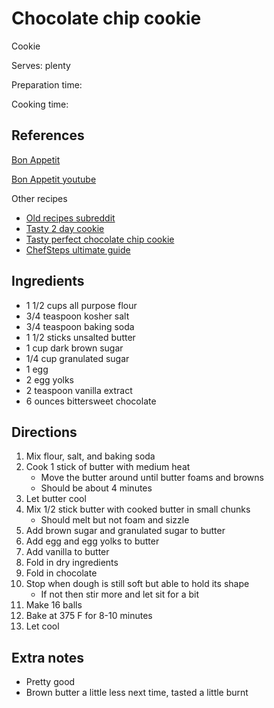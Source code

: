 # Chocolate chip cookie

Cookie

Serves: plenty

Preparation time:

Cooking time:

## References

[Bon Appetit](https://www.bonappetit.com/recipe/bas-best-chocolate-chip-cookies)

[Bon Appetit youtube](https://www.youtube.com/watch?v=17lp_x27_RI)

Other recipes

- [Old recipes subreddit](https://old.reddit.com/r/Old_Recipes/comments/cgsh8v/tested_usewamyruths_grandmas_chocolate_chip/)
- [Tasty 2 day cookie](https://www.youtube.com/watch?v=h4CyhQqAPpk)
- [Tasty perfect chocolate chip cookie](https://www.youtube.com/watch?v=rEdl2Uetpvo)
- [ChefSteps ultimate guide](https://www.chefsteps.com/activities/the-ultimate-guide-to-chocolate-chip-cookies-let-s-begin-here)

## Ingredients

- 1 1/2 cups all purpose flour
- 3/4 teaspoon kosher salt
- 3/4 teaspoon baking soda
- 1 1/2 sticks unsalted butter
- 1 cup dark brown sugar
- 1/4 cup granulated sugar
- 1 egg
- 2 egg yolks
- 2 teaspoon vanilla extract
- 6 ounces bittersweet chocolate

## Directions

1. Mix flour, salt, and baking soda
2. Cook 1 stick of butter with medium heat
   - Move the butter around until butter foams and browns
   - Should be about 4 minutes
3. Let butter cool
4. Mix 1/2 stick butter with cooked butter in small chunks
   - Should melt but not foam and sizzle
5. Add brown sugar and granulated sugar to butter
6. Add egg and egg yolks to butter
7. Add vanilla to butter
8. Fold in dry ingredients
9. Fold in chocolate
10. Stop when dough is still soft but able to hold its shape
    - If not then stir more and let sit for a bit
11. Make 16 balls
12. Bake at 375 F for 8-10 minutes
13. Let cool

## Extra notes

- Pretty good
- Brown butter a little less next time, tasted a little burnt
